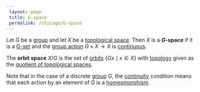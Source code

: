 ```yaml
---
 layout: page
 title: G-space
 permalink: /chicago/G-space
---
```


Let $G$ be a [group](https://defsmath.github.io/DefsMath/group) and let $X$ be a [topological space](https://defsmath.github.io/DefsMath/topological_space). Then $X$ is a **$G$-space** if it is a [G-set](https://defsmath.github.io/DefsMath/group_action) and the [group action](https://defsmath.github.io/DefsMath/group_action) $G\times X\to X$ is [continuous](https://defsmath.github.io/DefsMath/continuous). 

The **orbit space** $X/G$ is the set of [orbits](https://defsmath.github.io/DefsMath/orbit) $\{Gx\mid x\in X\}$ with [topology](https://defsmath.github.io/DefsMath/topological_space) given as the [quotient of topological spaces](https://defsmath.github.io/DefsMath/quotient_of_topological_spaces).

Note that in the case of a discrete [group](https://defsmath.github.io/DefsMath/group) $G$, the [continuity](https://defsmath.github.io/DefsMath/continuous) condition means that each action by an element of $G$ is a [homeomorphism](https://defsmath.github.io/DefsMath/homeomorphism). 

